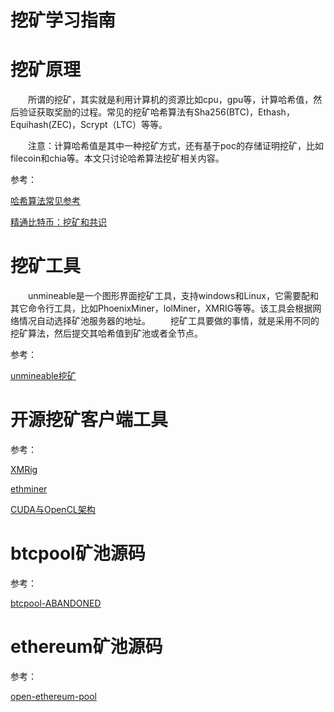 <h1>挖矿学习指南</h1>

# 挖矿原理

&emsp;&emsp;所谓的挖矿，其实就是利用计算机的资源比如cpu，gpu等，计算哈希值，然后验证获取奖励的过程。常见的挖矿哈希算法有Sha256(BTC)，Ethash，Equihash(ZEC)，Scrypt（LTC）等等。

&emsp;&emsp;注意：计算哈希值是其中一种挖矿方式，还有基于poc的存储证明挖矿，比如filecoin和chia等。本文只讨论哈希算法挖矿相关内容。

参考：

[哈希算法常见参考](https://github.com/Lolliedieb/lolMiner-releases)

[精通比特币：挖矿和共识](https://github.com/xingzjx/MasterBitcoin2CN/blob/master/ch10.md)

# 挖矿工具

&emsp;&emsp;unmineable是一个图形界面挖矿工具，支持windows和Linux，它需要配和其它命令行工具，比如PhoenixMiner，lolMiner，XMRIG等等。该工具会根据网络情况自动选择矿池服务器的地址。
&emsp;&emsp;挖矿工具要做的事情，就是采用不同的挖矿算法，然后提交其哈希值到矿池或者全节点。

参考：

[unmineable挖矿](https://www.unmineable.com/coins/)

# 开源挖矿客户端工具

参考：

[XMRig](https://github.com/xmrig/xmrig)

[ethminer](https://github.com/ethereum-mining/ethminer)

[CUDA与OpenCL架构](https://www.cnblogs.com/huliangwen/articles/5003504.html)


# btcpool矿池源码

参考：

[btcpool-ABANDONED](https://github.com/btccom/btcpool-ABANDONED)


# ethereum矿池源码

参考：

[open-ethereum-pool](https://github.com/sammy007/open-ethereum-pool)